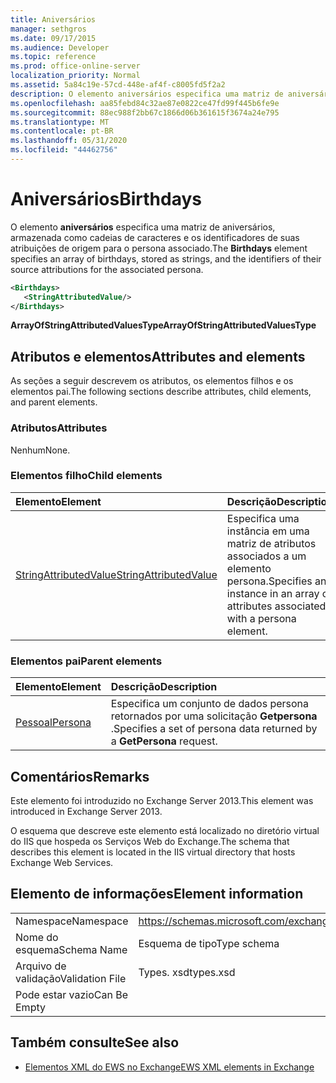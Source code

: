 ```yaml
---
title: Aniversários
manager: sethgros
ms.date: 09/17/2015
ms.audience: Developer
ms.topic: reference
ms.prod: office-online-server
localization_priority: Normal
ms.assetid: 5a84c19e-57cd-448e-af4f-c8005fd5f2a2
description: O elemento aniversários especifica uma matriz de aniversários, armazenada como cadeias de caracteres e os identificadores de suas atribuições de origem para o persona associado.
ms.openlocfilehash: aa85febd84c32ae87e0822ce47fd99f445b6fe9e
ms.sourcegitcommit: 88ec988f2bb67c1866d06b361615f3674a24e795
ms.translationtype: MT
ms.contentlocale: pt-BR
ms.lasthandoff: 05/31/2020
ms.locfileid: "44462756"
---
```

# <a name="birthdays"></a><span data-ttu-id="6c6f0-103">Aniversários</span><span class="sxs-lookup"><span data-stu-id="6c6f0-103">Birthdays</span></span>

<span data-ttu-id="6c6f0-104">O elemento **aniversários** especifica uma matriz de aniversários, armazenada como cadeias de caracteres e os identificadores de suas atribuições de origem para o persona associado.</span><span class="sxs-lookup"><span data-stu-id="6c6f0-104">The **Birthdays** element specifies an array of birthdays, stored as strings, and the identifiers of their source attributions for the associated persona.</span></span> 
  
```XML
<Birthdays>
   <StringAttributedValue/>
</Birthdays>
```

 <span data-ttu-id="6c6f0-105">**ArrayOfStringAttributedValuesType**</span><span class="sxs-lookup"><span data-stu-id="6c6f0-105">**ArrayOfStringAttributedValuesType**</span></span>
## <a name="attributes-and-elements"></a><span data-ttu-id="6c6f0-106">Atributos e elementos</span><span class="sxs-lookup"><span data-stu-id="6c6f0-106">Attributes and elements</span></span>

<span data-ttu-id="6c6f0-107">As seções a seguir descrevem os atributos, os elementos filhos e os elementos pai.</span><span class="sxs-lookup"><span data-stu-id="6c6f0-107">The following sections describe attributes, child elements, and parent elements.</span></span>
  
### <a name="attributes"></a><span data-ttu-id="6c6f0-108">Atributos</span><span class="sxs-lookup"><span data-stu-id="6c6f0-108">Attributes</span></span>

<span data-ttu-id="6c6f0-109">Nenhum</span><span class="sxs-lookup"><span data-stu-id="6c6f0-109">None.</span></span>
  
### <a name="child-elements"></a><span data-ttu-id="6c6f0-110">Elementos filho</span><span class="sxs-lookup"><span data-stu-id="6c6f0-110">Child elements</span></span>

|<span data-ttu-id="6c6f0-111">**Elemento**</span><span class="sxs-lookup"><span data-stu-id="6c6f0-111">**Element**</span></span>|<span data-ttu-id="6c6f0-112">**Descrição**</span><span class="sxs-lookup"><span data-stu-id="6c6f0-112">**Description**</span></span>|
|:-----|:-----|
|[<span data-ttu-id="6c6f0-113">StringAttributedValue</span><span class="sxs-lookup"><span data-stu-id="6c6f0-113">StringAttributedValue</span></span>](stringattributedvalue.md) <br/> |<span data-ttu-id="6c6f0-114">Especifica uma instância em uma matriz de atributos associados a um elemento persona.</span><span class="sxs-lookup"><span data-stu-id="6c6f0-114">Specifies an instance in an array of attributes associated with a persona element.</span></span>  <br/> |
   
### <a name="parent-elements"></a><span data-ttu-id="6c6f0-115">Elementos pai</span><span class="sxs-lookup"><span data-stu-id="6c6f0-115">Parent elements</span></span>

|<span data-ttu-id="6c6f0-116">**Elemento**</span><span class="sxs-lookup"><span data-stu-id="6c6f0-116">**Element**</span></span>|<span data-ttu-id="6c6f0-117">**Descrição**</span><span class="sxs-lookup"><span data-stu-id="6c6f0-117">**Description**</span></span>|
|:-----|:-----|
|[<span data-ttu-id="6c6f0-118">Pessoal</span><span class="sxs-lookup"><span data-stu-id="6c6f0-118">Persona</span></span>](persona.md) <br/> |<span data-ttu-id="6c6f0-119">Especifica um conjunto de dados persona retornados por uma solicitação **Getpersona** .</span><span class="sxs-lookup"><span data-stu-id="6c6f0-119">Specifies a set of persona data returned by a **GetPersona** request.</span></span>  <br/> |
   
## <a name="remarks"></a><span data-ttu-id="6c6f0-120">Comentários</span><span class="sxs-lookup"><span data-stu-id="6c6f0-120">Remarks</span></span>

<span data-ttu-id="6c6f0-121">Este elemento foi introduzido no Exchange Server 2013.</span><span class="sxs-lookup"><span data-stu-id="6c6f0-121">This element was introduced in Exchange Server 2013.</span></span>
  
<span data-ttu-id="6c6f0-122">O esquema que descreve este elemento está localizado no diretório virtual do IIS que hospeda os Serviços Web do Exchange.</span><span class="sxs-lookup"><span data-stu-id="6c6f0-122">The schema that describes this element is located in the IIS virtual directory that hosts Exchange Web Services.</span></span>
  
## <a name="element-information"></a><span data-ttu-id="6c6f0-123">Elemento de informações</span><span class="sxs-lookup"><span data-stu-id="6c6f0-123">Element information</span></span>

|||
|:-----|:-----|
|<span data-ttu-id="6c6f0-124">Namespace</span><span class="sxs-lookup"><span data-stu-id="6c6f0-124">Namespace</span></span>  <br/> |https://schemas.microsoft.com/exchange/services/2006/types  <br/> |
|<span data-ttu-id="6c6f0-125">Nome do esquema</span><span class="sxs-lookup"><span data-stu-id="6c6f0-125">Schema Name</span></span>  <br/> |<span data-ttu-id="6c6f0-126">Esquema de tipo</span><span class="sxs-lookup"><span data-stu-id="6c6f0-126">Type schema</span></span>  <br/> |
|<span data-ttu-id="6c6f0-127">Arquivo de validação</span><span class="sxs-lookup"><span data-stu-id="6c6f0-127">Validation File</span></span>  <br/> |<span data-ttu-id="6c6f0-128">Types. xsd</span><span class="sxs-lookup"><span data-stu-id="6c6f0-128">types.xsd</span></span>  <br/> |
|<span data-ttu-id="6c6f0-129">Pode estar vazio</span><span class="sxs-lookup"><span data-stu-id="6c6f0-129">Can Be Empty</span></span>  <br/> ||
   
## <a name="see-also"></a><span data-ttu-id="6c6f0-130">Também consulte</span><span class="sxs-lookup"><span data-stu-id="6c6f0-130">See also</span></span>



- [<span data-ttu-id="6c6f0-131">Elementos XML do EWS no Exchange</span><span class="sxs-lookup"><span data-stu-id="6c6f0-131">EWS XML elements in Exchange</span></span>](ews-xml-elements-in-exchange.md)

